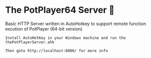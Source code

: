 The PotPlayer64 Server 🦄
==========================

Basic HTTP Server written in AutoHotkey to support remote function excution of PotPlayer (64-bit version)

`Install AutoHotKey in your Windows machine and run the thePotPlayerServer.ahk`

`Then goto http://localhost:8000/ for more info`

